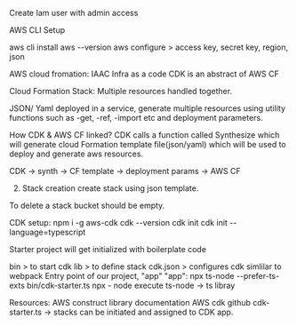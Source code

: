 Create Iam user with admin access

AWS CLI Setup

aws cli install
aws --version
aws configure >
access key, secret key, region, json

AWS cloud fromation: IAAC
Infra as a code
CDK is an abstract of AWS CF

Cloud Formation Stack:
Multiple resources handled together.

JSON/ Yaml deployed in a service, generate multiple resources
using utility functions such as -get, -ref, -import etc and deployment
parameters.

How CDK & AWS CF linked?
CDK calls a function called Synthesize which will
generate cloud Formation template file(json/yaml) which will be used to 
deploy and generate aws resources.

CDK -> synth -> CF template -> deployment params -> AWS CF

2. Stack creation
create stack using json template.

To delete a stack bucket should be empty.

CDK setup:
npm i -g aws-cdk
cdk --version
cdk init
 cdk init --language=typescript

 Starter project will get initialized with boilerplate code

 bin > to start cdk
 lib > to define stack
 cdk.json > configures cdk simlilar to webpack
 Entry point of our project, "app"
"app": npx ts-node --prefer-ts-exts bin/cdk-starter.ts 
 npx - node execute
 ts-node -> ts libray

Resources:
AWS construct library documentation
AWS cdk github
cdk-starter.ts -> stacks can be initiated and assigned to CDK app.

